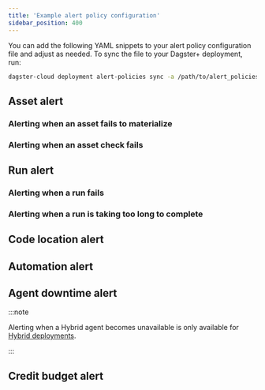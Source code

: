 ```yaml
---
title: 'Example alert policy configuration'
sidebar_position: 400
---
```


You can add the following YAML snippets to your alert policy configuration file and adjust as needed. To sync the file to your Dagster+ deployment, run:

```bash
dagster-cloud deployment alert-policies sync -a /path/to/alert_policies.yaml
```

## Asset alert

### Alerting when an asset fails to materialize

<Tabs groupId="notification_service">
  <TabItem value='email' label='Email'>
    <CodeExample path="docs_beta_snippets/docs_beta_snippets/dagster-plus/deployment/alerts/schedule-sensor-failure-email.yaml" language="yaml" />
  </TabItem>
  <TabItem value='microsoft_teams' label='Microsoft Teams'>
    <CodeExample path="docs_beta_snippets/docs_beta_snippets/dagster-plus/deployment/alerts/schedule-sensor-failure-microsoft_teams.yaml" language="yaml" />
  </TabItem>
  <TabItem value='pagerduty' label='PagerDuty'>
    <CodeExample path="docs_beta_snippets/docs_beta_snippets/dagster-plus/deployment/alerts/schedule-sensor-failure-pagerduty.yaml" language="yaml" />
  </TabItem>
  <TabItem value='slack' label='Slack'>
    <CodeExample path="docs_beta_snippets/docs_beta_snippets/dagster-plus/deployment/alerts/schedule-sensor-failure-slack.yaml" language="yaml" />
  </TabItem>
</Tabs>

### Alerting when an asset check fails

<Tabs groupId="notification_service">
  <TabItem value='email' label='Email'>
    <CodeExample path="docs_beta_snippets/docs_beta_snippets/dagster-plus/deployment/alerts/asset-check-failed-email.yaml" language="yaml" />
  </TabItem>
  <TabItem value='microsoft_teams' label='Microsoft Teams'>
    <CodeExample path="docs_beta_snippets/docs_beta_snippets/dagster-plus/deployment/alerts/asset-check-failed-microsoft_teams.yaml" language="yaml" />
  </TabItem>
  <TabItem value='pagerduty' label='PagerDuty'>
    <CodeExample path="docs_beta_snippets/docs_beta_snippets/dagster-plus/deployment/alerts/asset-check-failed-pagerduty.yaml" language="yaml" />
  </TabItem>
  <TabItem value='slack' label='Slack'>
    <CodeExample path="docs_beta_snippets/docs_beta_snippets/dagster-plus/deployment/alerts/asset-check-failed-slack.yaml" language="yaml" />
  </TabItem>
</Tabs>

## Run alert

### Alerting when a run fails

<Tabs groupId="notification_service">
  <TabItem value='email' label='Email'>
    <CodeExample path="docs_beta_snippets/docs_beta_snippets/dagster-plus/deployment/alerts/run-alert-failure-email.yaml" language="yaml" />
  </TabItem>
  <TabItem value='microsoft_teams' label='Microsoft Teams'>
    <CodeExample path="docs_beta_snippets/docs_beta_snippets/dagster-plus/deployment/alerts/run-alert-failure-microsoft_teams.yaml" language="yaml" />
  </TabItem>
  <TabItem value='pagerduty' label='PagerDuty'>
    <CodeExample path="docs_beta_snippets/docs_beta_snippets/dagster-plus/deployment/alerts/run-alert-failure-pagerduty.yaml" language="yaml" />
  </TabItem>
  <TabItem value='slack' label='Slack'>
    <CodeExample path="docs_beta_snippets/docs_beta_snippets/dagster-plus/deployment/alerts/run-alert-failure-slack.yaml" language="yaml" />
  </TabItem>
</Tabs>

### Alerting when a run is taking too long to complete

<Tabs groupId="notification_service">
  <TabItem value='email' label='Email'>
    <CodeExample path="docs_beta_snippets/docs_beta_snippets/dagster-plus/deployment/alerts/job-running-over-one-hour-email.yaml" language="yaml" />
  </TabItem>
  <TabItem value='microsoft_teams' label='Microsoft Teams'>
    <CodeExample path="docs_beta_snippets/docs_beta_snippets/dagster-plus/deployment/alerts/job-running-over-one-hour-microsoft_teams.yaml" language="yaml" />
  </TabItem>
  <TabItem value='pagerduty' label='PagerDuty'>
    <CodeExample path="docs_beta_snippets/docs_beta_snippets/dagster-plus/deployment/alerts/job-running-over-one-hour-pagerduty.yaml" language="yaml" />
  </TabItem>
  <TabItem value='slack' label='Slack'>
    <CodeExample path="docs_beta_snippets/docs_beta_snippets/dagster-plus/deployment/alerts/job-running-over-one-hour-slack.yaml" language="yaml" />
  </TabItem>
</Tabs>

## Code location alert

<Tabs groupId="notification_service">
  <TabItem value='email' label='Email'>
    <CodeExample path="docs_beta_snippets/docs_beta_snippets/dagster-plus/deployment/alerts/code-location-error-email.yaml" language="yaml" />
  </TabItem>
  <TabItem value='microsoft_teams' label='Microsoft Teams'>
    <CodeExample path="docs_beta_snippets/docs_beta_snippets/dagster-plus/deployment/alerts/code-location-error-microsoft_teams.yaml" language="yaml" />
  </TabItem>
  <TabItem value='pagerduty' label='PagerDuty'>
    <CodeExample path="docs_beta_snippets/docs_beta_snippets/dagster-plus/deployment/alerts/code-location-error-pagerduty.yaml" language="yaml" />
  </TabItem>
  <TabItem value='slack' label='Slack'>
    <CodeExample path="docs_beta_snippets/docs_beta_snippets/dagster-plus/deployment/alerts/code-location-error-slack.yaml" language="yaml" />
  </TabItem>
</Tabs>

## Automation alert

<Tabs groupId="notification_service">
  <TabItem value='email' label='Email'>
    <CodeExample path="docs_beta_snippets/docs_beta_snippets/dagster-plus/deployment/alerts/schedule-sensor-failure-email.yaml" language="yaml" />
  </TabItem>
  <TabItem value='microsoft_teams' label='Microsoft Teams'>
    <CodeExample path="docs_beta_snippets/docs_beta_snippets/dagster-plus/deployment/alerts/schedule-sensor-failure-microsoft_teams.yaml" language="yaml" />
  </TabItem>
  <TabItem value='pagerduty' label='PagerDuty'>
    <CodeExample path="docs_beta_snippets/docs_beta_snippets/dagster-plus/deployment/alerts/schedule-sensor-failure-pagerduty.yaml" language="yaml" />
  </TabItem>
  <TabItem value='slack' label='Slack'>
    <CodeExample path="docs_beta_snippets/docs_beta_snippets/dagster-plus/deployment/alerts/schedule-sensor-failure-slack.yaml" language="yaml" />
  </TabItem>
</Tabs>

## Agent downtime alert

:::note

Alerting when a Hybrid agent becomes unavailable is only available for [Hybrid deployments](/dagster-plus/deployment/deployment-types/hybrid/).

:::

<Tabs groupId="notification_service">
  <TabItem value='email' label='Email'>
    <CodeExample path="docs_beta_snippets/docs_beta_snippets/dagster-plus/deployment/alerts/agent-unavailable-alert-email.yaml" language="yaml" />
  </TabItem>
  <TabItem value='microsoft_teams' label='Microsoft Teams'>
    <CodeExample path="docs_beta_snippets/docs_beta_snippets/dagster-plus/deployment/alerts/agent-unavailable-alert-microsoft_teams.yaml" language="yaml" />
  </TabItem>
  <TabItem value='pagerduty' label='PagerDuty'>
    <CodeExample path="docs_beta_snippets/docs_beta_snippets/dagster-plus/deployment/alerts/agent-unavailable-alert-pagerduty.yaml" language="yaml" />
  </TabItem>
  <TabItem value='slack' label='Slack'>
    <CodeExample path="docs_beta_snippets/docs_beta_snippets/dagster-plus/deployment/alerts/agent-unavailable-alert-slack.yaml" language="yaml" />
  </TabItem>
</Tabs>

## Credit budget alert

<Tabs groupId="notification_service">
  <TabItem value='email' label='Email'>
    <CodeExample path="docs_beta_snippets/docs_beta_snippets/dagster-plus/deployment/alerts/credit-budget-alert.yaml" language="yaml" />
  </TabItem>
  <TabItem value='microsoft_teams' label='Microsoft Teams'>
    <CodeExample path="docs_beta_snippets/docs_beta_snippets/dagster-plus/deployment/alerts/credit-budget-alert-microsoft_teams.yaml" language="yaml" />
  </TabItem>
  <TabItem value='pagerduty' label='PagerDuty'>
    <CodeExample path="docs_beta_snippets/docs_beta_snippets/dagster-plus/deployment/alerts/credit-budget-alert-pagerduty.yaml" language="yaml" />
  </TabItem>
  <TabItem value='slack' label='Slack'>
    <CodeExample path="docs_beta_snippets/docs_beta_snippets/dagster-plus/deployment/alerts/credit-budget-alert-slack.yaml" language="yaml" />
  </TabItem>
</Tabs>
